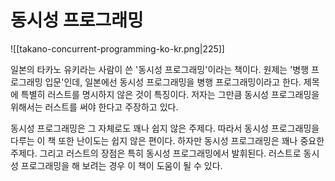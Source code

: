 
# 동시성 프로그래밍

![[takano-concurrent-programming-ko-kr.png|225]]

일본의 타카노 유키라는 사람이 쓴 '동시성 프로그래밍'이라는 책이다. 원제는 '병행 프로그래밍 입문'인데, 일본에선 동시성 프로그래밍을 병행 프로그래밍이라고 한다. 제목에 특별히 러스트를 명시하지 않은 것이 특징이다. 저자는 그만큼 동시성 프로그래밍을 위해서는 러스트를 써야 한다고 주장하고 있다.

동시성 프로그래밍은 그 자체로도 꽤나 쉽지 않은 주제다. 따라서 동시성 프로그래밍을 다루는 이 책 또한 난이도는 쉽지 않은 편이다. 하자만 동시성 프로그래밍은 꽤나 중요한 주제다. 그리고 러스트의 장점은 특히 동시성 프로그래밍에서 발휘된다. 러스트로 동시성 프로그래밍을 해 보려는 경우 이 책이 도움이 될 수 있다.
